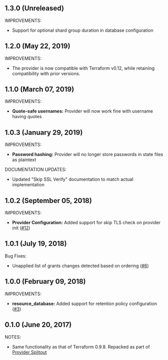 ## 1.3.0 (Unreleased)

IMPROVEMENTS:

* Support for optional shard group duration in database configuration

## 1.2.0 (May 22, 2019)

IMPROVEMENTS:

* The provider is now compatible with Terraform v0.12, while retaining compatibility with prior versions.

## 1.1.0 (March 07, 2019)

IMPROVEMENTS:

* **Quote-safe usernames:** Provider will now work fine with username having quotes

## 1.0.3 (January 29, 2019)

IMPROVEMENTS:

* **Password hashing:** Provider will no longer store passwords in state files as plaintext

DOCUMENTATION UPDATES:

* Updated "Skip SSL Verify" documentation to match actual implementation

## 1.0.2 (September 05, 2018)

IMPROVEMENTS:

* **Provider Configuration:** Added support for skip TLS check on provider init ([#12](https://github.com/terraform-providers/terraform-provider-influxdb/issues/11))

## 1.0.1 (July 19, 2018)

Bug Fixes:

* Unapplied list of grants changes detected based on ordering ([#6](https://github.com/terraform-providers/terraform-provider-influxdb/issues/6))

## 1.0.0 (February 09, 2018)

IMPROVEMENTS:

* **resource_database:** Added support for retention policy configuration ([#3](https://github.com/terraform-providers/terraform-provider-influxdb/issues/3))

## 0.1.0 (June 20, 2017)

NOTES:

* Same functionality as that of Terraform 0.9.8. Repacked as part of [Provider Splitout](https://www.hashicorp.com/blog/upcoming-provider-changes-in-terraform-0-10/)
